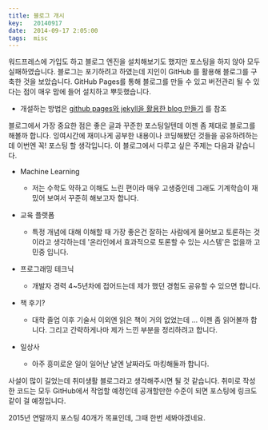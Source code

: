 ```yaml
---
title: 블로그 개시
key:   20140917
date:  2014-09-17 2:05:00
tags:  misc
---
```


워드프레스에 가입도 하고 블로그 엔진을 설치해보기도 했지만 포스팅을 하지 않아 모두 실패하였습니다.
블로그는 포기하려고 하였는데 지인이 GitHub 를 활용해 블로그를 구축한 것을 보았습니다.
GitHub Pages를 통해 블로그를 만들 수 있고 버전관리 될 수 있다는 점이 매우 맘에 들어 설치하고 뿌듯했습니다.

<!--more-->

* 개설하는 방법은 [github pages와 jekyll을 활용한 blog 만들기] 를 참조

블로그에서 가장 중요한 점은 좋은 글과 꾸준한 포스팅일텐데 이젠 좀 제대로 블로그를 해볼까 합니다.
잉여시간에 재미나게 공부한 내용이나 코딩해봤던 것들을 공유하려하는데 이번엔 꼭! 포스팅 할 생각입니다.
이 블로그에서 다루고 싶은 주제는 다음과 같습니다.

* Machine Learning
  - 저는 수학도 약하고 이해도 느린 편이라 매우 고생중인데 그래도 기계학습이 재밌어 보여서 꾸준히 해보고자 합니다.


* 교육 플랫폼
  - 특정 개념에 대해 이해할 때 가장 좋은건 잘하는 사람에게 물어보고 토론하는 것이라고 생각하는데 '온라인에서 효과적으로 토론할 수 있는 시스템'은 없을까 고민중 입니다.


* 프로그래밍 테크닉
  - 개발자 경력 4~5년차에 접어드는데 제가 했던 경험도 공유할 수 있으면 합니다.


* 책 후기?
  - 대학 졸업 이후 기술서 이외엔 읽은 책이 거의 없었는데 ... 이젠 좀 읽어볼까 합니다. 그리고 간략하게나마 제가 느낀 부분을 정리하려고 합니다.


* 일상사
  - 아주 흥미로운 일이 일어난 날엔 날짜라도 마킹해둘까 합니다.

사설이 많이 길었는데 취미생활 블로그라고 생각해주시면 될 것 같습니다.
취미로 작성한 코드는 모두 GitHub에서 작업할 예정인데 공개할만한 수준이 되면 포스팅에 링크도 같이 걸 예정입니다.

2015년 연말까지 포스팅 40개가 목표인데, 그때 한번 세봐야겠네요.

[github pages와 jekyll을 활용한 blog 만들기]: http://lacti.me/2014/06/23/blog-with-github-pages-and-jekyll/
